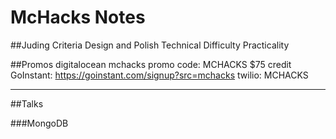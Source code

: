 McHacks Notes
=====

##Juding Criteria
Design and Polish
Technical Difficulty
Practicality

##Promos
digitalocean mchacks promo code: MCHACKS $75 credit
GoInstant: https://goinstant.com/signup?src=mchacks 
twilio: MCHACKS

---
##Talks

###MongoDB


